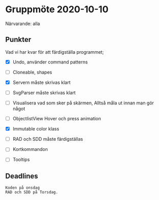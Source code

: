 # Gruppmöte 2020-10-10
Närvarande: alla

## Punkter
Vad vi har kvar för att färdigställa programmet;   
- [x] Undo, använder command patterns  
- [ ] Cloneable, shapes  
- [x] Servern måste skrivas klart  
- [ ] SvgParser måste skrivas klart  
- [ ] Visualisera vad som sker på skärmen, Alltså måla ut innan man gör något  
- [ ] ObjectlistView Hover och press animation  
- [x] Immutable color klass   
- [ ] RAD och SDD måste färdigställas  
- [ ] Kortkommandon    
- [ ] Tooltips   
    

## Deadlines
    Koden på onsdag
    RAD och SDD på Torsdag.

